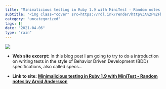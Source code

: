 ```yaml
---
title: "Minimalicious testing in Ruby 1.9 with MiniTest - Random notes by Arvid Andersson"
subtitle: '<img class="cover" src=https://rdl.ink/render/http%3A%2F%2Fblog.arvidandersson.se%2F2012%2F03%2F28%2...'
category: "uncategorized"
tags: []
date: "2021-04-06"
type: "rain"
---
```

<img class="cover" src=https://rdl.ink/render/http%3A%2F%2Fblog.arvidandersson.se%2F2012%2F03%2F28%2Fminimalicous-testing-in-ruby-1-9>



* **Web site excerpt:** In this blog post I am going to try to do a introduction on writing tests in the style of Behavior Driven Development (BDD) specifications, also called specs...

* **Link to site:** **[Minimalicious testing in Ruby 1.9 with MiniTest - Random notes by Arvid Andersson](http://blog.arvidandersson.se/2012/03/28/minimalicous-testing-in-ruby-1-9)**